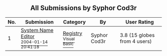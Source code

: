 ﻿<div align="center">

## All Submissions by Syphor Cod3r

</div>

No.  | Submission | Category | By   | User Rating
---- | ---------- | -------- | ---- | -----------
1 | [System Name Editor<br /><sup>2004-01-14 20:41:18</sup>](https://github.com/Planet-Source-Code/syphor-cod3r-system-name-editor__1-51005) | [Registry<br /><sup>Visual Basic</sup>](../ByCategory/registry__1-36.md) | Syphor Cod3r | 3.8 (15 globes from 4 users)
